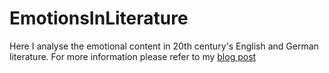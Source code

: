 # EmotionsInLiterature

Here I analyse the emotional content in 20th century's English and German literature. For more information please refer to my [blog post](http://sokratispapadopoulos.com/journal/literature-emotions.html)
